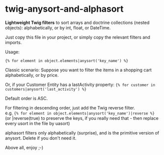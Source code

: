 # twig-anysort-and-alphasort
**Lightweight Twig filters** to sort arrays and doctrine collections (nested objects): alphabetically, or by int, float, or DateTime.

Just copy this file in your project, or simply copy the relevant filters and imports.

Usage: 
```
{% for element in object.elements|anysort('key_name') %}
```
Classic scenario: Suppose you want to filter the items in a shopping cart alphabetically, or by price.

Or, if your Customer Entity has a lastActivity property: ```{% for customer in customers|anysort('last_activity') %}```



Default order is ASC.

For filtering in descending order, just add the Twig reverse filter.  
e.g. ```{% for element in object.elements|anysort('key_name')|reverse %}```    
(or |reverse(true) to preserve the keys, if you really need that - then replace every usort in the file by uasort)

alphasort filters only alphabetically (surprise), and is the primitive version of anysort. Delete if you don't need it.

Above all, enjoy ;-)
